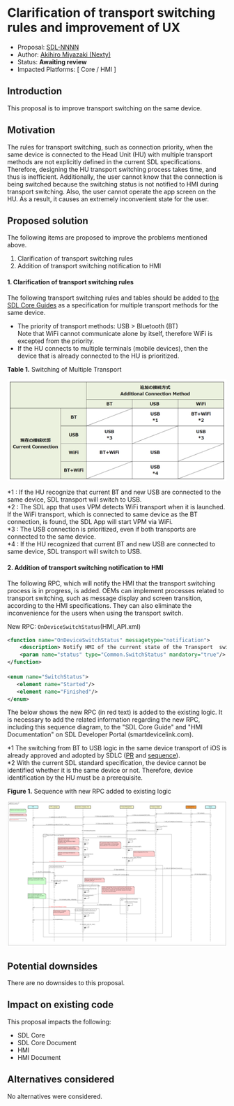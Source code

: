 # Clarification of transport switching rules and improvement of UX

* Proposal: [SDL-NNNN](NNNN-Clarification-of-transport-switching-rules-and-improvement-of-UX.md)
* Author: [Akihiro Miyazaki (Nexty)](https://github.com/Akihiro-Miyazaki)
* Status: **Awaiting review**
* Impacted Platforms: [ Core / HMI ]

## Introduction
This proposal is to improve transport switching on the same device.


## Motivation
The rules for transport switching, such as connection priority, when the same device is connected to the Head Unit (HU) with multiple transport methods are not explicitly defined in the current SDL specifications. Therefore, designing the HU transport switching process takes time, and thus is inefficient.
Additionally, the user cannot know that the connection is being switched because the switching status is not notified to HMI during transport switching. Also, the user cannot operate the app screen on the HU. As a result, it causes an extremely inconvenient state for the user.


## Proposed solution
The following items are proposed to improve the problems mentioned above.
1. Clarification of transport switching rules
2. Addition of transport switching notification to HMI

#### 1. Clarification of transport switching rules
The following transport switching rules and tables should be added to [the SDL Core Guides](https://smartdevicelink.com/en/guides/core/developer-documentation/transport-manager/) as a specification for multiple transport methods for the same device.

- The priority of transport methods: USB > Bluetooth (BT)<br>Note that WiFi cannot communicate alone by itself, therefore WiFi is excepted from the priority.
- If the HU connects to multiple terminals (mobile devices), then the device that is already connected to the HU is prioritized.

<b>Table 1.</b> Switching of Multiple Transport

![Table_1_Switching_of_Multiple_Transport.png](../assets/proposals/NNNN-Clarification-of-transport-switching-rules-and-improvement-of-UX/Table_1_Switching_of_Multiple_Transport.png)

*1 : If the HU recognize that current BT and new USB are connected to the same device, SDL transport will switch to USB.<br>
*2 : The SDL app that uses VPM detects WiFi transport when it is launched. If the WiFi transport, which is connected to same device as the BT connection, is found, the SDL App will start VPM via WiFi.<br>
*3 : The USB connection is prioritized, even if both transports are connected to the same device.<br>
*4 : If the HU recognized that current BT and new USB are connected to same device, SDL transport will switch to USB.

#### 2. Addition of transport switching notification to HMI
The following RPC, which will notify the HMI that the transport switching process is in progress, is added.
OEMs can implement processes related to transport switching, such as message display and screen transition, according to the HMI specifications. They can also eliminate the inconvenience for the users when using the transport switch.

New RPC: `OnDeviceSwitchStatus`(HMI_API.xml)

```xml
<function name="OnDeviceSwitchStatus" messagetype="notification">
    <description> Notify HMI of the current state of the Transport  switch </description>
    <param name="status" type="Common.SwitchStatus" mandatory="true"/>
</function>

<enum name="SwitchStatus">
   <element name="Started"/>
   <element name="Finished"/>
</enum>
```

The below shows the new RPC (in red text) is added to the existing logic. It is necessary to add the related information regarding the new RPC, including this sequence diagram, to the "SDL Core Guide" and "HMI Documentation" on SDL Developer Portal (smartdevicelink.com).

*1 The switching from BT to USB logic in the same device transport of iOS is already approved and adopted by SDLC ([PR](https://github.com/smartdevicelink/sdl_evolution/issues/158) and [sequence](https://cloud.githubusercontent.com/assets/11158516/26067529/3f428434-39a3-11e7-910b-6cc4069e0be3.png)).<br>
*2 With the current SDL standard specification, the device cannot be identified whether it is the same device or not. Therefore, device identification by the HU must be a prerequisite.

<b>Figure 1.</b> Sequence with new RPC added to existing logic

![Figure_1_Sequence_with_new_RPC_added_to_existing_logic.png](../assets/proposals/NNNN-Clarification-of-transport-switching-rules-and-improvement-of-UX/Figure_1_Sequence_with_new_RPC_added_to_existing_logic.png)


## Potential downsides
There are no downsides to this proposal.


## Impact on existing code
This proposal impacts the following:

- SDL Core
- SDL Core Document
- HMI
- HMI Document


## Alternatives considered
No alternatives were considered.
